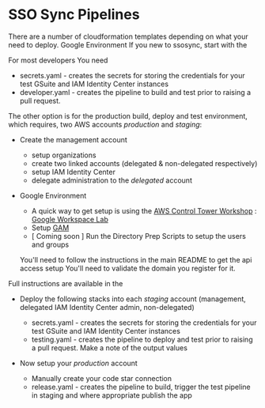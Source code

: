 # SSO Sync Pipelines

There are a number of cloudformation templates depending on what your need to deploy. 
Google Environment 
If you new to ssosync, start with the 

For most developers 
You need 
* secrets.yaml - creates the secrets for storing the credentials for your test GSuite and IAM Identity Center instances
* developer.yaml - creates the pipeline to build and test prior to raising a pull request.

The other option is for the production build, deploy and test environment, which requires, two AWS accounts *production* and *staging*:
* Create the management account
  * setup organizations
  * create two linked accounts (delegated & non-delegated respectively)
  * setup IAM Identity Center
  * delegate administration to the *delegated* account

* Google Environment
  * A quick way to get setup is using the [AWS Control Tower Workshop](https://catalog.workshops.aws/control-tower) : [Google Workspace Lab](https://catalog.workshops.aws/control-tower/en-US/authentication-authorization/google-workspace)
  * Setup [GAM](https://github.com/GAM-team/GAM/wiki/#introduction) 
  * [ Coming soon ] Run the Directory Prep Scripts to setup the users and groups

  You'll need to follow the instructions in the main README to get the api access setup
You'll need to validate the domain you register for it.

Full instructions are available in the 

* Deploy the following stacks into each *staging* account (management, delegated IAM Identity Center admin, non-delegated)
  * secrets.yaml - creates the secrets for storing the credentials for your test GSuite and IAM Identity Center instances
  * testing.yaml - creates the pipeline to deploy and test prior to raising a pull request.
Make a note of the output values

* Now setup your *production* account
  * Manually create your code star connection
  * release.yaml - creates the pipeline to build, trigger the test pipeline in staging and where appropriate publish the app



